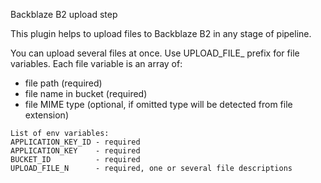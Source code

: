 Backblaze B2 upload step

This plugin helps to upload files to Backblaze B2 in any stage of pipeline.

You can upload several files at once. Use UPLOAD_FILE_ prefix for file variables.
Each file variable is an array of:
- file path (required)
- file name in bucket (required)
- file MIME type (optional, if omitted type will be detected from file extension)

```
List of env variables:
APPLICATION_KEY_ID - required
APPLICATION_KEY    - required
BUCKET_ID          - required
UPLOAD_FILE_N      - required, one or several file descriptions
```
